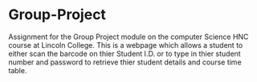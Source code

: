 # Group-Project
Assignment for the Group Project module on the computer Science HNC course at Lincoln College.
This is a webpage which allows a student to either scan the barcode on thier Student I.D. or to type in thier student number and password to retrieve thier student details and course time table. 
